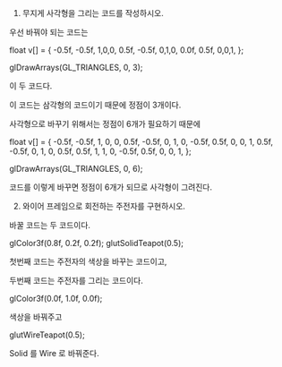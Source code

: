 1. 무지게 사각형을 그리는 코드를 작성하시오.


우선 바꿔야 되는 코드는

float v[] = {
    -0.5f, -0.5f, 1,0,0,
     0.5f, -0.5f, 0,1,0,
     0.0f,  0.5f, 0,0,1,
};

glDrawArrays(GL_TRIANGLES, 0, 3);

이 두 코드다.

이 코드는 삼각형의 코드이기 때문에 정점이 3개이다.

사각형으로 바꾸기 위해서는 정점이 6개가 필요하기 때문에

float v[] = {
    -0.5f, -0.5f, 1, 0, 0,
     0.5f, -0.5f, 0, 1, 0,
    -0.5f,  0.5f, 0, 0, 1,
     0.5f, -0.5f, 0, 1, 0,
     0.5f,  0.5f, 1, 1, 0,
    -0.5f,  0.5f, 0, 0, 1,
};

glDrawArrays(GL_TRIANGLES, 0, 6);

코드를 이렇게 바꾸면 정점이 6개가 되므로 사각형이 그려진다.

2. 와이어 프레임으로 회전하는 주전자를 구현하시오.

   
바꿀 코드는 두 코드이다. 

glColor3f(0.8f, 0.2f, 0.2f);
glutSolidTeapot(0.5);

첫번째 코드는 주전자의 색상을 바꾸는 코드이고, 

두번째 코드는 주전자를 그리는 코드이다.

glColor3f(0.0f, 1.0f, 0.0f);

색상을 바꿔주고

glutWireTeapot(0.5);

Solid 를 Wire 로 바꿔준다.
